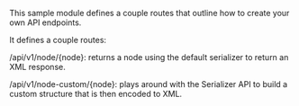 This sample module defines a couple routes that outline how to create your
own API endpoints.

It defines a couple routes:

/api/v1/node/{node}: returns a node using the default serializer to return
an XML response.

/api/v1/node-custom/{node}: plays around with the Serializer API to
build a custom structure that is then encoded to XML.
